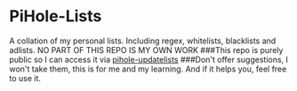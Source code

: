 # PiHole-Lists
A collation of my personal lists. Including regex, whitelists, blacklists and adlists. NO PART OF THIS REPO IS MY OWN WORK
###This repo is purely public so I can access it via [pihole-updatelists](https://github.com/jacklul/pihole-updatelists "Official pihole-updatelists repo")
###Don't offer suggestions, I won't take them, this is for me and my learning. And if it helps you, feel free to use it.

